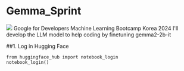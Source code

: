 # Gemma_Sprint
<img src="https://img.shields.io/badge/Google-4285F4?style=for-the-badge&logo=Google&logoColor=white">
Google for Developers Machine Learning Bootcamp Korea 2024
I'll develop the LLM model to help coding by finetuning gemma2-2b-it

##1. Log in Hugging Face
```
from huggingface_hub import notebook_login
notebook_login()
```
